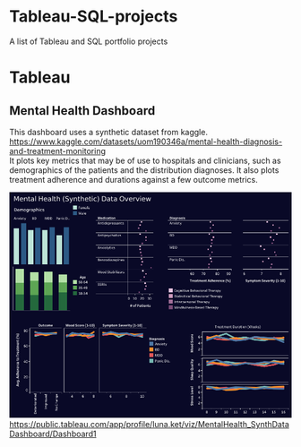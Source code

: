 # Tableau-SQL-projects
A list of Tableau and SQL portfolio projects

# Tableau
## Mental Health Dashboard
This dashboard uses a synthetic dataset from kaggle.  
https://www.kaggle.com/datasets/uom190346a/mental-health-diagnosis-and-treatment-monitoring  
It plots key metrics that may be of use to hospitals and clinicians, such as demographics of the patients and the distribution diagnoses. It also plots treatment adherence and durations against a few outcome metrics.

![](/MentalHealthDashboard.png)
https://public.tableau.com/app/profile/luna.ket/viz/MentalHealth_SynthDataDashboard/Dashboard1  
